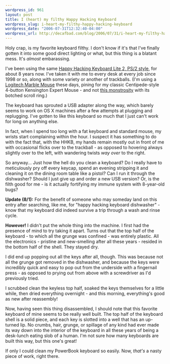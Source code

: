 ```yaml
--- 
wordpress_id: 961
layout: post
title: I (heart) my filthy Happy Hacking Keyboard
wordpress_slug: i-heart-my-filthy-happy-hacking-keyboard
wordpress_date: "2006-07-31T12:32:40-04:00"
wordpress_url: http://decafbad.com/blog/2006/07/31/i-heart-my-filthy-happy-hacking-keyboard
---
```

Holy crap, is my favorite keyboard filthy.  I don't know if it's that I've finally gotten it into some good direct lighting or what, but this thing is a blatant mess.  It's <i>almost</i> embarassing.

I've been using the same <a href="http://pfuca-store.stores.yahoo.net/haphackeylit1.html">Happy Hacking Keyboard Lite 2, PS/2 style</a>, for about 8 years now.  I've taken it with me to every desk at every job since 1998 or so, along with some variety or another of trackballs.  (I'm using a <a href="http://www.logitech.com/index.cfm/products/details/US/EN,CRID=2150,CONTENTID=5003">Logitech Marble Mouse</a> these days, pining for my classic Centipede-style 4-button Kensington Expert Mouse - and not <a href="http://us.kensington.com/html/2200.html">this monstrosity</a> with its botched scroll ring.)

The keyboard has sprouted a USB adapter along the way, which barely seems to work on OS X machines after a few attempts at plugging and replugging.  I've gotten to like this keyboard so much that I just can't work for long on anything else.  

In fact, when I spend too long with a fat keyboard and standard mouse, my wrists start complaining within the hour.  I suspect it has something to do with the fact that, with the HHKB, my hands remain mostly out in front of me with occasional flicks over to the trackball - as opposed to hovering always slightly over to the left, with wandering twists <i>way over</i> to the right.

So anyway...  Just how the hell do you clean a keyboard?  Do I really have to meticulously pry off every keycap, spend an evening stripping it and cleaning it on the dining room table like a pistol?  Can I run it through the dishwasher?  Should I just give up and order a new USB version?  Or, is the filth good for me - is it actually fortifying my immune system with 8-year-old bugs?

<b>Update (8/1):</b> For the benefit of someone who may someday land on this entry after searching, like me, for "happy hacking keyboard dishwasher" - know that my keyboard did indeed survive a trip through a wash and rinse cycle.

<b>However!</b> I didn't put the whole thing into the machine.  I first had the presence of mind to try taking it apart.  Turns out that the top half of the keyboard - to which all the grunge was confined - was entirely plastic.  All the electronics - pristine and new-smelling after all these years - resided in the bottom half of the shell.  They stayed dry.

I did end up popping out all the keys after all, though.  This was because not all the grunge got removed in the dishwasher, and because the keys were incredibly quick and easy to pop out from the underside with a fingernail press - as opposed to prying out from above with a screwdriver as I'd previously tried.  

I scrubbed clean the keyless top half, soaked the keys themselves for a little while, then dried everything overnight - and this morning, everything's good as new after reassembly!

Now, having seen this thing disassembled, I should note that this favorite keyboard of mine seems to be really well built.  The top half of the keyboard shell is a solid piece, and each key is slotted into a well that has an up-turned lip.  No crumbs, hair, grunge, or spillage of any kind had ever made its way down into the interior of the keyboard in all these years of being a desk-lunch eating slob of a human.  I'm not sure how many keyboards are built this way, but this one's great!

If only I could clean my PowerBook keyboard so easily.  Now, *that's* a nasty piece of work, right there.

